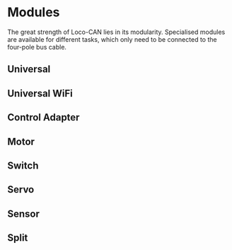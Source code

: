 # Modules

The great strength of Loco-CAN lies in its modularity. Specialised modules are available for different tasks, which only need to be connected to the four-pole bus cable.

## Universal

## Universal WiFi

## Control Adapter

## Motor

## Switch

## Servo

## Sensor

## Split
